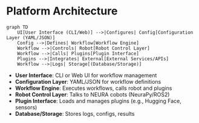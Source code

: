 # Platform Architecture

```mermaid
graph TD
    UI[User Interface (CLI/Web)] -->|Configures| Config[Configuration Layer (YAML/JSON)]
    Config -->|Defines| Workflow[Workflow Engine]
    Workflow -->|Controls| Robot[Robot Control Layer]
    Workflow -->|Calls| Plugins[Plugin Interface]
    Plugins -->|Integrates| External[External Services/APIs]
    Workflow -->|Logs| Storage[(Database/Storage)]
```

- **User Interface**: CLI or Web UI for workflow management
- **Configuration Layer**: YAML/JSON for workflow definitions
- **Workflow Engine**: Executes workflows, calls robot and plugins
- **Robot Control Layer**: Talks to NEURA cobots (NeuraPy/ROS2)
- **Plugin Interface**: Loads and manages plugins (e.g., Hugging Face, sensors)
- **Database/Storage**: Stores logs, configs, results 